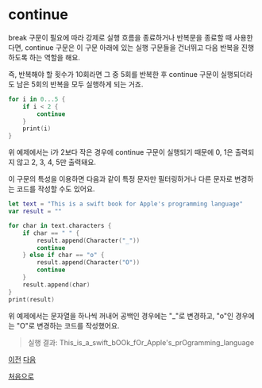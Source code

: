 # continue

break 구문이 필요에 따라 강제로 실행 흐름을 종료하거나 반복문을 종료할 때 사용한다면, continue 구문은 이 구문 아래에 있는 실행 구문들을 건너뛰고 다음 반복을 진행하도록 하는 역할을 해요.

즉, 반복해야 할 횟수가 10회라면 그 중 5회를 반복한 후 continue 구문이 실행되더라도 남은 5회의 반복을 모두 실행하게 되는 거죠.

```swift
for i in 0...5 {
    if i < 2 {
        continue
    }
    print(i)
}
```

위 예제에서는 i가 2보다 작은 경우에 continue 구문이 실행되기 때문에 0, 1은 출력되지 않고 2, 3, 4, 5만 출력돼요.

이 구문의 특성을 이용하면 다음과 같이 특정 문자만 필터링하거나 다른 문자로 변경하는 코드를 작성할 수도 있어요.

```swift
let text = "This is a swift book for Apple's programming language"
var result = ""

for char in text.characters {
    if char == " " {
        result.append(Character("_"))
        continue
    } else if char == "o" {
        result.append(Character("O"))
        continue
    }
    result.append(char)
}
print(result)
```

위 예제에서는 문자열을 하나씩 꺼내어 공백인 경우에는 "\_"로 변경하고, "o"인 경우에는 "O"로 변경하는 코드를 작성했어요.

> 실행 결과: This_is_a_swift_bOOk_fOr_Apple's_prOgramming_language

[이전](https://github.com/MojitoBar/iOS-DeepDive/blob/main/%EA%BC%BC%EA%BC%BC%ED%95%9C_%EC%9E%AC%EC%9D%80%EC%94%A8%EC%9D%98_Swift_%EB%AC%B8%EB%B2%95%ED%8E%B8/4.3.1.md)
[다음](https://github.com/MojitoBar/iOS-DeepDive/blob/main/%EA%BC%BC%EA%BC%BC%ED%95%9C_%EC%9E%AC%EC%9D%80%EC%94%A8%EC%9D%98_Swift_%EB%AC%B8%EB%B2%95%ED%8E%B8/4.3.3.md)

[처음으로](https://github.com/MojitoBar/iOS-DeepDive/blob/main/%EA%BC%BC%EA%BC%BC%ED%95%9C_%EC%9E%AC%EC%9D%80%EC%94%A8%EC%9D%98_Swift_%EB%AC%B8%EB%B2%95%ED%8E%B8/README.md)
